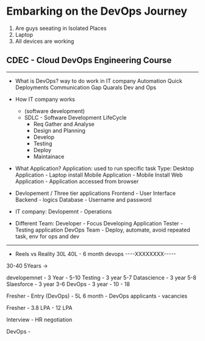 # Embarking on the DevOps Journey

1. Are guys seeating in Isolated Places
2. Laptop
3. All devices are working

## CDEC - Cloud DevOps Engineering Course
------------------------------------------

- What is DevOps?
way to do work in IT company
Automation
Quick Deployments
Communication Gap
Quarals Dev and Ops

- How IT company works
    - (software development)
    - SDLC - Software Development LifeCycle
        - Req Gather and Analyse
        - Design and Planning
        - Develop
        - Testing
        - Deploy
        - Maintainace 

- What Application?
Application: used to run specific task
Type:
Desktop Application - Laptop install
Mobile Application - Mobile Install
Web Application - Application accessed from browser

- Devlopement / Three tier applications
Frontend - User Interface
Backend - logics 
Database - Username and password

- IT company:
Devlopemnt - Operations

- Different Team:
Developer - Focus Developing Application
Tester - Testing application
DevOps Team - Deploy, automate, avoid repeated task, env for ops and dev

----------------------


- Reels vs Reality
30L 40L - 6 month devops ----XXXXXXXX-----

30-40 5Years -> 

developemnet - 3 Year - 5-10
Testing - 3 year 5-7
Datascience - 3 year 5-8
Slaesforce - 3 year 3-6
DevOps - 3 year - 10 - 18

Fresher - Entry (DevOps) - 5L
6 month - DevOps applicants - vacancies

Fresher - 3.8 LPA - 12 LPA

Interview - HR negotiation 


DevOps - 


